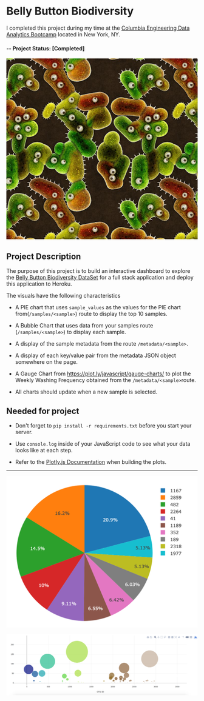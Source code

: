 ﻿# Belly Button Biodiversity

I completed this project during my time at the [Columbia Engineering Data Analytics Bootcamp](https://bootcamp.cvn.columbia.edu/data/nyc/landing/?s=Google-Brand&pkw=%2Bdata%20%2Banalytics%20%2Bcolumbia&pcrid=392444639754&pmt=b&utm_source=google&utm_medium=cpc&utm_campaign=%5BS%5D_GRD_Data_Brand_ALL_NYC_BMM_New&utm_term=%2Bdata%20%2Banalytics%20%2Bcolumbia&utm_content=392444639754&s=google&k=%2Bdata%20%2Banalytics%20%2Bcolumbia&gclid=Cj0KCQiA2b7uBRDsARIsAEE9XpFH-2wU0-_7jtxCV_PCkGBR0prlyKtvpF2-nAWU1tO4oYci5h1QStsaAsg5EALw_wcB&gclsrc=aw.ds) located in New York, NY.

#### -- Project Status: [Completed]



![Bacteria by filterforge.com](Images/bacteria_by_filterforgedotcom.jpg)


## Project Description

The purpose of this project is to build an interactive dashboard to explore the [Belly Button Biodiversity DataSet](http://robdunnlab.com/projects/belly-button-biodiversity/) for a full stack application and deploy this application to Heroku.

The visuals have the following characteristics 

* A PIE chart that uses `sample_values` as the values for the PIE chart from(`/samples/<sample>`) route to display the top 10 samples.

* A Bubble Chart that uses data from your samples route (`/samples/<sample>`) to display each sample.

* A display of the sample metadata from the route `/metadata/<sample>`.

* A display of each key/value pair from the metadata JSON object somewhere on the page.

* A Gauge Chart from <https://plot.ly/javascript/gauge-charts/> to plot the Weekly Washing Frequency obtained from the `/metadata/<sample>`route.

* All charts should update when a new sample is selected.



## Needed for project

* Don't forget to `pip install -r requirements.txt` before you start your server.

* Use `console.log` inside of your JavaScript code to see what your data looks like at each step.

* Refer to the [Plotly.js Documentation](https://plot.ly/javascript/) when building the plots.

- - -


 ![PIE Chart](Images/pie_chart.png)


  ![Bubble Chart](Images/bubble_chart.png)
